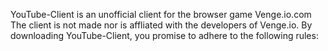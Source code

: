 YouTube-Client is an unofficial client for the browser game Venge.io.com The client is not made nor is affliated with the developers of Venge.io. By downloading YouTube-Client, you promise to adhere to the following rules:
